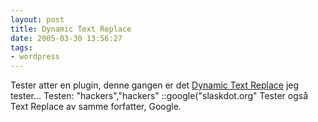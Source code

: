 ```yaml
---
layout: post
title: Dynamic Text Replace
date: 2005-03-30 13:56:27
tags: 
- wordpress
---
```

Tester atter en plugin, denne gangen er det <a href="http://www.coffee2code.com/archives/2005/03/29/plugin-dynamic-text-replace/">Dynamic Text Replace</a> jeg tester... Testen: "hackers","hackers" ::google("slaskdot.org" Tester også Text Replace av samme forfatter, Google.
